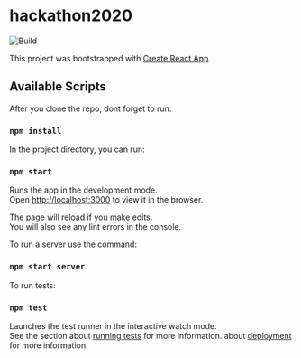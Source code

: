 # hackathon2020

![Build](https://github.com/ZorianaPro/hackathon2020/workflows/Build/badge.svg)

This project was bootstrapped with [Create React App](https://github.com/facebook/create-react-app).

## Available Scripts

After you clone the repo, dont forget to run:

### `npm install`

In the project directory, you can run:

### `npm start`

Runs the app in the development mode.<br />
Open [http://localhost:3000](http://localhost:3000) to view it in the browser.

The page will reload if you make edits.<br />
You will also see any lint errors in the console.

To run a server use the command:

### `npm start server`

To run tests:

### `npm test`

Launches the test runner in the interactive watch mode.<br />
See the section about [running tests](https://facebook.github.io/create-react-app/docs/running-tests) for more information.
about [deployment](https://facebook.github.io/create-react-app/docs/deployment) for more information.